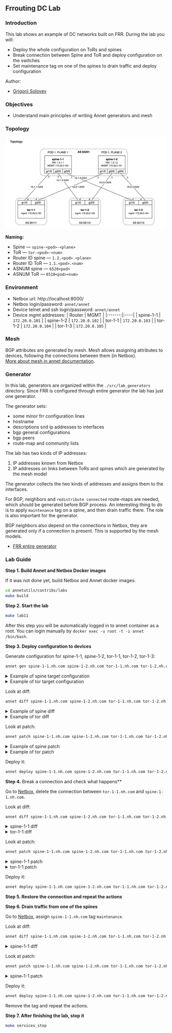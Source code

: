 ## Frrouting DC Lab

### Introduction

This lab shows an example of DC networks built on FRR. During the lab you will:

- Deploy the whole configuration on ToRs and spines
- Break connection between Spine and ToR and deploy configuration on the switches
- Set maintenance tag on one of the spines to drain traffic and deploy configuration

Author:

- [Grigorii Solovev](https://github.com/gs1571)

### Objectives

- Understand main principles of writing Annet generators and mesh

### Topology

![lab-topology](./images/topology.png)

**Naming:**

- Spine — `spine-<pod>-<plane>`
- ToR — `tor-<pod>-<num>`
- Router ID spine — `1.2.<pod>.<plane>`
- Router ID ToR — `1.1.<pod>.<num>`
- ASNUM spine — `6520<pod>`
- ASNUM ToR — `6510<pod><num>`

### Environment

- Netbox url: http://localhost:8000/
- Netbox login/password: `annet/annet`
- Device telnet and ssh login/password: `annet/annet`  
- Device mgmt addresses:
   | Router | MGMT |
   |:------:|:----|
   | spine-1-1 | `172.20.0.101` |
   | spine-1-2 | `172.20.0.102` |
   | tor-1-1 | `172.20.0.103` |
   | tor-1-2 | `172.20.0.104` |
   | tor-1-3 | `172.20.0.105` |

### Mesh

BGP attributes are generated by mesh. Mesh allows assigning attributes to devices, following the connections between them (in Netbox).  
[More about mesh in annet documentation](https://annetutil.github.io/annet/main/mesh/index.html).

### Generator

In this lab, generators are organized within the `./src/lab_generators` directory. Since FRR is configured through entire generator the lab has just one generator.

The generator sets:
- some minor frr configuration lines
- hostname
- descriptions snd ip addresses to interfaces
- bgp general configurations
- bgp peers
- route-map and community lists

The lab has two kinds of IP addresses:

1. IP addresses known from Netbox
2. IP addresses on links between ToRs and spines which are generated by the mesh model

The generator collects the two kinds of addresses and assigns them to the interfaces.

For BGP, neighbors and `redistribute connected` route-maps are needed, which should be generated before BGP process. An interesting thing to do is to apply `maintenance` tag on a spine, and then drain traffic there. The role is also important for the generator.

BGP neighbors also depend on the connections in Netbox, they are generated only if a connection is present. This is supported by the mesh models.

- [FRR entire generator](./src/lab_generators/entire_frr.py)

### Lab Guide

**Step 1. Build Annet and Netbox Docker images**

If it was not done yet, build Netbox and Annet docker images:

```bash
cd annetutils/contribs/labs
make build
```

**Step 2. Start the lab**

```bash
make lab11
```

After this step you will be automatically logged in to annet container as a root. You can login manually by `docker exec -u root -t -i annet /bin/bash`.

**Step 3. Deploy configuration to devices**

Generate configuration for spine-1-1, spine-1-2, tor-1-1, tor-1-2, tor-1-3:

```bash
annet gen spine-1-1.nh.com spine-1-2.nh.com tor-1-1.nh.com tor-1-2.nh.com tor-1-3.nh.com
```

<details>
<summary>Example of spine target configuration</summary>

```
frr defaults datacenter
service integrated-vtysh-config

hostname spine-1-1
log file /var/log/frr/frr.log

interface eth0
 ip address 172.20.0.111/24
exit

interface eth1
 description tor-1-1.nh.com@eth1
 ip address 10.1.1.11/24
exit

interface eth2
 description tor-1-2.nh.com@eth1
 ip address 10.1.2.11/24
exit

interface eth3
 description tor-1-3.nh.com@eth1
 ip address 10.1.3.11/24
exit

router bgp 65201
 bgp router-id 1.2.1.1
 neighbor TOR peer-group
 neighbor 10.1.1.12 remote-as 65111
 neighbor 10.1.1.12 peer-group TOR
 neighbor 10.1.2.12 remote-as 65112
 neighbor 10.1.2.12 peer-group TOR
 neighbor 10.1.3.12 remote-as 65113
 neighbor 10.1.3.12 peer-group TOR
 address-family ipv4 unicast
  neighbor TOR route-map SPINE_IMPORT_TOR in
  neighbor TOR route-map SPINE_EXPORT_TOR out
 exit-address-family
exit

bgp community-list standard TOR_NETS seq 5 permit 65000:1
bgp community-list standard GSHUT seq 5 permit graceful-shutdown

route-map SPINE_IMPORT_TOR permit 10
 match community TOR_NETS
exit

route-map SPINE_IMPORT_TOR deny 9999
exit


route-map SPINE_EXPORT_TOR permit 10
 match community TOR_NETS
exit

route-map SPINE_EXPORT_TOR deny 9999
exit

line vty
```

</details>

<details>
<summary>Example of tor target configuration</summary>

```
frr defaults datacenter
service integrated-vtysh-config

hostname tor-1-1
log file /var/log/frr/frr.log

interface eth0
 ip address 172.20.0.113/24
exit

interface eth1
 description spine-1-1.nh.com@eth1
 ip address 10.1.1.12/24
exit

interface eth2
 description spine-1-2.nh.com@eth1
 ip address 10.2.1.12/24
exit

interface eth3
exit

interface lo
 ip address 10.0.0.1/32
exit

router bgp 65111
 bgp router-id 1.1.1.1
 neighbor SPINE peer-group
 neighbor 10.1.1.11 remote-as 65201
 neighbor 10.1.1.11 peer-group SPINE
 neighbor 10.2.1.11 remote-as 65201
 neighbor 10.2.1.11 peer-group SPINE
 address-family ipv4 unicast
  redistribute connected route-map IMPORT_CONNECTED
  neighbor SPINE route-map TOR_IMPORT_SPINE in
  neighbor SPINE route-map TOR_EXPORT_SPINE out
  maximum-paths 16
 exit-address-family
exit

bgp community-list standard TOR_NETS seq 5 permit 65000:1
bgp community-list standard GSHUT seq 5 permit graceful-shutdown

route-map TOR_IMPORT_SPINE permit 10
 match community GSHUT
 set local-preference 0

route-map TOR_IMPORT_SPINE permit 20
 set local-preference 100

route-map TOR_EXPORT_SPINE permit 10
 match community TOR_NETS
exit

route-map TOR_EXPORT_SPINE deny 9999
exit

route-map IMPORT_CONNECTED permit 10
 match interface lo
 set community 65000:1
exit

route-map IMPORT_CONNECTED deny 9999
exit

line vty
```

</details>

Look at diff:
```bash
annet diff spine-1-1.nh.com spine-1-2.nh.com tor-1-1.nh.com tor-1-2.nh.com tor-1-3.nh.com
```

<details>
<summary>Example of spine diff</summary>

```diff
---
+++
@@ -1,7 +1,7 @@
 frr defaults datacenter
 service integrated-vtysh-config

-hostname frr-r1
+hostname spine-1-1
 log file /var/log/frr/frr.log

 interface eth0
@@ -9,15 +9,51 @@
 exit

 interface eth1
- no ip address
+ description tor-1-1.nh.com@eth1
+ ip address 10.1.1.11/24
 exit

 interface eth2
- no ip address
+ description tor-1-2.nh.com@eth1
+ ip address 10.1.2.11/24
 exit

 interface eth3
- no ip address
+ description tor-1-3.nh.com@eth1
+ ip address 10.1.3.11/24
+exit
+
+router bgp 65201
+ bgp router-id 1.2.1.1
+ neighbor TOR peer-group
+ neighbor 10.1.1.12 remote-as 65111
+ neighbor 10.1.1.12 peer-group TOR
+ neighbor 10.1.2.12 remote-as 65112
+ neighbor 10.1.2.12 peer-group TOR
+ neighbor 10.1.3.12 remote-as 65113
+ neighbor 10.1.3.12 peer-group TOR
+ address-family ipv4 unicast
+  neighbor TOR route-map SPINE_IMPORT_TOR in
+  neighbor TOR route-map SPINE_EXPORT_TOR out
+ exit-address-family
+exit
+
+bgp community-list standard TOR_NETS seq 5 permit 65000:1
+bgp community-list standard GSHUT seq 5 permit graceful-shutdown
+
+route-map SPINE_IMPORT_TOR permit 10
+ match community TOR_NETS
+exit
+
+route-map SPINE_IMPORT_TOR deny 9999
+exit
+
+
+route-map SPINE_EXPORT_TOR permit 10
+ match community TOR_NETS
+exit
+
+route-map SPINE_EXPORT_TOR deny 9999
 exit

 line vty
```

</details>

<details>
<summary>Example of tor diff</summary>

```diff
---
+++
@@ -1,7 +1,7 @@
 frr defaults datacenter
 service integrated-vtysh-config

-hostname frr-r3
+hostname tor-1-1
 log file /var/log/frr/frr.log

 interface eth0
@@ -9,15 +9,60 @@
 exit

 interface eth1
- no ip address
+ description spine-1-1.nh.com@eth1
+ ip address 10.1.1.12/24
 exit

 interface eth2
- no ip address
+ description spine-1-2.nh.com@eth1
+ ip address 10.2.1.12/24
 exit

 interface eth3
- no ip address
+exit
+
+interface lo
+ ip address 10.0.0.1/32
+exit
+
+router bgp 65111
+ bgp router-id 1.1.1.1
+ neighbor SPINE peer-group
+ neighbor 10.1.1.11 remote-as 65201
+ neighbor 10.1.1.11 peer-group SPINE
+ neighbor 10.2.1.11 remote-as 65201
+ neighbor 10.2.1.11 peer-group SPINE
+ address-family ipv4 unicast
+  redistribute connected route-map IMPORT_CONNECTED
+  neighbor SPINE route-map TOR_IMPORT_SPINE in
+  neighbor SPINE route-map TOR_EXPORT_SPINE out
+  maximum-paths 16
+ exit-address-family
+exit
+
+bgp community-list standard TOR_NETS seq 5 permit 65000:1
+bgp community-list standard GSHUT seq 5 permit graceful-shutdown
+
+route-map TOR_IMPORT_SPINE permit 10
+ match community GSHUT
+ set local-preference 0
+
+route-map TOR_IMPORT_SPINE permit 20
+ set local-preference 100
+
+route-map TOR_EXPORT_SPINE permit 10
+ match community TOR_NETS
+exit
+
+route-map TOR_EXPORT_SPINE deny 9999
+exit
+
+route-map IMPORT_CONNECTED permit 10
+ match interface lo
+ set community 65000:1
+exit
+
+route-map IMPORT_CONNECTED deny 9999
 exit

 line vty
```

</details>

Look at patch:

```bash
annet patch spine-1-1.nh.com spine-1-2.nh.com tor-1-1.nh.com tor-1-2.nh.com tor-1-3.nh.com
```


<details>
<summary>Example of spine patch</summary>

```
frr defaults datacenter
service integrated-vtysh-config

hostname spine-1-1
log file /var/log/frr/frr.log

interface eth0
 ip address 172.20.0.111/24
exit

interface eth1
 description tor-1-1.nh.com@eth1
 ip address 10.1.1.11/24
exit

interface eth2
 description tor-1-2.nh.com@eth1
 ip address 10.1.2.11/24
exit

interface eth3
 description tor-1-3.nh.com@eth1
 ip address 10.1.3.11/24
exit

router bgp 65201
 bgp router-id 1.2.1.1
 neighbor TOR peer-group
 neighbor 10.1.1.12 remote-as 65111
 neighbor 10.1.1.12 peer-group TOR
 neighbor 10.1.2.12 remote-as 65112
 neighbor 10.1.2.12 peer-group TOR
 neighbor 10.1.3.12 remote-as 65113
 neighbor 10.1.3.12 peer-group TOR
 address-family ipv4 unicast
  neighbor TOR route-map SPINE_IMPORT_TOR in
  neighbor TOR route-map SPINE_EXPORT_TOR out
 exit-address-family
exit

bgp community-list standard TOR_NETS seq 5 permit 65000:1
bgp community-list standard GSHUT seq 5 permit graceful-shutdown

route-map SPINE_IMPORT_TOR permit 10
 match community TOR_NETS
exit

route-map SPINE_IMPORT_TOR deny 9999
exit


route-map SPINE_EXPORT_TOR permit 10
 match community TOR_NETS
exit

route-map SPINE_EXPORT_TOR deny 9999
exit

line vty
```

</details>

<details>
<summary>Example of tor patch</summary>

```
frr defaults datacenter
service integrated-vtysh-config

hostname tor-1-1
log file /var/log/frr/frr.log

interface eth0
 ip address 172.20.0.113/24
exit

interface eth1
 description spine-1-1.nh.com@eth1
 ip address 10.1.1.12/24
exit

interface eth2
 description spine-1-2.nh.com@eth1
 ip address 10.2.1.12/24
exit

interface eth3
exit

interface lo
 ip address 10.0.0.1/32
exit

router bgp 65111
 bgp router-id 1.1.1.1
 neighbor SPINE peer-group
 neighbor 10.1.1.11 remote-as 65201
 neighbor 10.1.1.11 peer-group SPINE
 neighbor 10.2.1.11 remote-as 65201
 neighbor 10.2.1.11 peer-group SPINE
 address-family ipv4 unicast
  redistribute connected route-map IMPORT_CONNECTED
  neighbor SPINE route-map TOR_IMPORT_SPINE in
  neighbor SPINE route-map TOR_EXPORT_SPINE out
  maximum-paths 16
 exit-address-family
exit

bgp community-list standard TOR_NETS seq 5 permit 65000:1
bgp community-list standard GSHUT seq 5 permit graceful-shutdown

route-map TOR_IMPORT_SPINE permit 10
 match community GSHUT
 set local-preference 0

route-map TOR_IMPORT_SPINE permit 20
 set local-preference 100

route-map TOR_EXPORT_SPINE permit 10
 match community TOR_NETS
exit

route-map TOR_EXPORT_SPINE deny 9999
exit

route-map IMPORT_CONNECTED permit 10
 match interface lo
 set community 65000:1
exit

route-map IMPORT_CONNECTED deny 9999
exit

line vty
```

</details>

Deploy it:
```bash
annet deploy spine-1-1.nh.com spine-1-2.nh.com tor-1-1.nh.com tor-1-2.nh.com tor-1-3.nh.com
```

**Step 4.** Break a connection and check what happens**

Go to [Netbox](http://localhost:8000/dcim/devices/7/), delete the connection between `tor-1-1.nh.com` and `spine-1-1.nh.com`.

Look at diff:
```bash
annet diff spine-1-1.nh.com spine-1-2.nh.com tor-1-1.nh.com tor-1-2.nh.com tor-1-3.nh.com
```

<details>
<summary>spine-1-1 diff</summary>

```diff
---
+++
@@ -9,8 +9,6 @@
 exit

 interface eth1
- description tor-1-1.nh.com@eth1
- ip address 10.1.1.11/24
 exit

 interface eth2
@@ -26,8 +24,6 @@
 router bgp 65201
  bgp router-id 1.2.1.1
  neighbor TOR peer-group
- neighbor 10.1.1.12 remote-as 65111
- neighbor 10.1.1.12 peer-group TOR
  neighbor 10.1.2.12 remote-as 65112
  neighbor 10.1.2.12 peer-group TOR
  neighbor 10.1.3.12 remote-as 65113
```

</details>

<details>
<summary>tor-1-1 diff</summary>

```diff
---
+++
@@ -9,8 +9,6 @@
 exit

 interface eth1
- description spine-1-1.nh.com@eth1
- ip address 10.1.1.12/24
 exit

 interface eth2
@@ -28,8 +26,6 @@
 router bgp 65111
  bgp router-id 1.1.1.1
  neighbor SPINE peer-group
- neighbor 10.1.1.11 remote-as 65201
- neighbor 10.1.1.11 peer-group SPINE
  neighbor 10.2.1.11 remote-as 65201
  neighbor 10.2.1.11 peer-group SPINE
  address-family ipv4 unicast
```

</details>

Look at patch:

```bash
annet patch spine-1-1.nh.com spine-1-2.nh.com tor-1-1.nh.com tor-1-2.nh.com tor-1-3.nh.com
```

<details>
<summary>spine-1-1 patch</summary>

```
frr defaults datacenter
service integrated-vtysh-config

hostname spine-1-1
log file /var/log/frr/frr.log

interface eth0
 ip address 172.20.0.111/24
exit

interface eth1
exit

interface eth2
 description tor-1-2.nh.com@eth1
 ip address 10.1.2.11/24
exit

interface eth3
 description tor-1-3.nh.com@eth1
 ip address 10.1.3.11/24
exit

router bgp 65201
 bgp router-id 1.2.1.1
 neighbor TOR peer-group
 neighbor 10.1.2.12 remote-as 65112
 neighbor 10.1.2.12 peer-group TOR
 neighbor 10.1.3.12 remote-as 65113
 neighbor 10.1.3.12 peer-group TOR
 address-family ipv4 unicast
  neighbor TOR route-map SPINE_IMPORT_TOR in
  neighbor TOR route-map SPINE_EXPORT_TOR out
 exit-address-family
exit

bgp community-list standard TOR_NETS seq 5 permit 65000:1
bgp community-list standard GSHUT seq 5 permit graceful-shutdown

route-map SPINE_IMPORT_TOR permit 10
 match community TOR_NETS
exit

route-map SPINE_IMPORT_TOR deny 9999
exit


route-map SPINE_EXPORT_TOR permit 10
 match community TOR_NETS
exit

route-map SPINE_EXPORT_TOR deny 9999
exit

line vty
```

</details>

<details>
<summary>tor-1-1 patch</summary>

```
frr defaults datacenter
service integrated-vtysh-config

hostname tor-1-1
log file /var/log/frr/frr.log

interface eth0
 ip address 172.20.0.113/24
exit

interface eth1
exit

interface eth2
 description spine-1-2.nh.com@eth1
 ip address 10.2.1.12/24
exit

interface eth3
exit

interface lo
 ip address 10.0.0.1/32
exit

router bgp 65111
 bgp router-id 1.1.1.1
 neighbor SPINE peer-group
 neighbor 10.2.1.11 remote-as 65201
 neighbor 10.2.1.11 peer-group SPINE
 address-family ipv4 unicast
  redistribute connected route-map IMPORT_CONNECTED
  neighbor SPINE route-map TOR_IMPORT_SPINE in
  neighbor SPINE route-map TOR_EXPORT_SPINE out
  maximum-paths 16
 exit-address-family
exit

bgp community-list standard TOR_NETS seq 5 permit 65000:1
bgp community-list standard GSHUT seq 5 permit graceful-shutdown

route-map TOR_IMPORT_SPINE permit 10
 match community GSHUT
 set local-preference 0

route-map TOR_IMPORT_SPINE permit 20
 set local-preference 100

route-map TOR_EXPORT_SPINE permit 10
 match community TOR_NETS
exit

route-map TOR_EXPORT_SPINE deny 9999
exit

route-map IMPORT_CONNECTED permit 10
 match interface lo
 set community 65000:1
exit

route-map IMPORT_CONNECTED deny 9999
exit

line vty
```

</details>

Deploy it:
```bash
annet deploy spine-1-1.nh.com spine-1-2.nh.com tor-1-1.nh.com tor-1-2.nh.com tor-1-3.nh.com
```

**Step 5. Restore the connection and repeat the actions**

**Step 6. Drain traffic from one of the spines**

Go to [Netbox](http://localhost:8000/dcim/devices/5/), assign `spine-1-1.nh.com` tag `maintenance`.

Look at diff:
```bash
annet diff spine-1-1.nh.com spine-1-2.nh.com tor-1-1.nh.com tor-1-2.nh.com tor-1-3.nh.com
```

<details>
<summary>spine-1-1 diff</summary>

```diff
---
+++
@@ -51,6 +51,7 @@

 route-map SPINE_EXPORT_TOR permit 10
  match community TOR_NETS
+ set community 65535:0 additive
 exit

 route-map SPINE_EXPORT_TOR deny 9999
```

</details>

Look at patch:

```bash
annet patch spine-1-1.nh.com spine-1-2.nh.com tor-1-1.nh.com tor-1-2.nh.com tor-1-3.nh.com
```

<details>
<summary>spine-1-1 patch</summary>

```
frr defaults datacenter
service integrated-vtysh-config

hostname spine-1-1
log file /var/log/frr/frr.log

interface eth0
 ip address 172.20.0.111/24
exit

interface eth1
 description tor-1-1.nh.com@eth1
 ip address 10.1.1.11/24
exit

interface eth2
 description tor-1-2.nh.com@eth1
 ip address 10.1.2.11/24
exit

interface eth3
 description tor-1-3.nh.com@eth1
 ip address 10.1.3.11/24
exit

router bgp 65201
 bgp router-id 1.2.1.1
 neighbor TOR peer-group
 neighbor 10.1.1.12 remote-as 65111
 neighbor 10.1.1.12 peer-group TOR
 neighbor 10.1.2.12 remote-as 65112
 neighbor 10.1.2.12 peer-group TOR
 neighbor 10.1.3.12 remote-as 65113
 neighbor 10.1.3.12 peer-group TOR
 address-family ipv4 unicast
  neighbor TOR route-map SPINE_IMPORT_TOR in
  neighbor TOR route-map SPINE_EXPORT_TOR out
 exit-address-family
exit

bgp community-list standard TOR_NETS seq 5 permit 65000:1
bgp community-list standard GSHUT seq 5 permit graceful-shutdown

route-map SPINE_IMPORT_TOR permit 10
 match community TOR_NETS
exit

route-map SPINE_IMPORT_TOR deny 9999
exit


route-map SPINE_EXPORT_TOR permit 10
 match community TOR_NETS
 set community 65535:0 additive
exit

route-map SPINE_EXPORT_TOR deny 9999
exit

line vty
```

</details>

Deploy it:
```bash
annet deploy spine-1-1.nh.com spine-1-2.nh.com tor-1-1.nh.com tor-1-2.nh.com tor-1-3.nh.com
```

Remove the tag and repeat the actions.

**Step 7. After finishing the lab, stop it**

```bash
make services_stop
```
